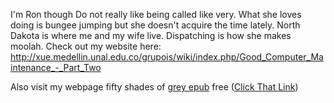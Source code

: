 I'm Ron though Do not really like being called like very. What she loves
doing is bungee jumping but she doesn't acquire the time lately. North
Dakota is where me and my wife live. Dispatching is how she makes
moolah. Check out my website here:
<http://xue.medellin.unal.edu.co/grupois/wiki/index.php/Good_Computer_Maintenance_-_Part_Two>

Also visit my webpage fifty shades of [grey
epub](https://www.epubdump.me/scoring-wilder-r-s-grey-epub/) free
([Click That
Link](http://xue.medellin.unal.edu.co/grupois/wiki/index.php/Good_Computer_Maintenance_-_Part_Two))